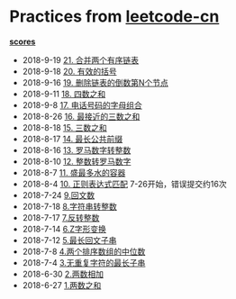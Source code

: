 # Practices from [leetcode-cn](https://leetcode-cn.com/)

**[scores](./scores.xlsx)**

* 2018-9-19 [21. 合并两个有序链表](./problems/merge-two-sorted-lists.md)
* 2018-9-18 [20. 有效的括号](./problems/valid-parentheses.md)
* 2018-9-16 [19. 删除链表的倒数第N个节点](./problems/remove-nth-node-from-end-of-list.md)
* 2018-9-11 [18. 四数之和](./problems/four-sum.md)
* 2018-9-8 [17. 电话号码的字母组合](./problems/letter-combinations-of-a-phone-number.md)
* 2018-8-26 [16. 最接近的三数之和](./problems/three-sum-closest.md)
* 2018-8-18 [15. 三数之和](./problems/three-sum.md)
* 2018-8-17 [14. 最长公共前缀](./problems/longest-common-prefix.md)
* 2018-8-16 [13. 罗马数字转整数](./problems/roman-to-integer.md)
* 2018-8-10 [12. 整数转罗马数字](./problems/integer-to-roman.md)
* 2018-8-7 [11. 盛最多水的容器](./problems/container-with-most-water.md)
* 2018-8-4 [10. 正则表达式匹配](./problems/regular-expression-matching.md) 7-26开始，错误提交约16次
* 2018-7-24 [9.回文数](./problems/palindrome-number.md)
* 2018-7-18 [8.字符串转整数](./problems/string-to-integer-atoi.md)
* 2018-7-17 [7.反转整数](./problems/reverse-integer.md)
* 2018-7-14 [6.Z字形变换](./problems/zigzag-conversion.md)
* 2018-7-12 [5.最长回文子串](./problems/longest-palindromic-substring.md)
* 2018-7-8 [4.两个排序数组的中位数](./problems/median-of-two-sorted-arrays.md)
* 2018-7-4 [3.无重复字符的最长子串](./problems/longest-substring-without-repeating-characters.md)
* 2018-6-30 [2.两数相加](./problems/addtwonumbers.md)
* 2018-6-27 [1.两数之和](./problems/twosum.md)
